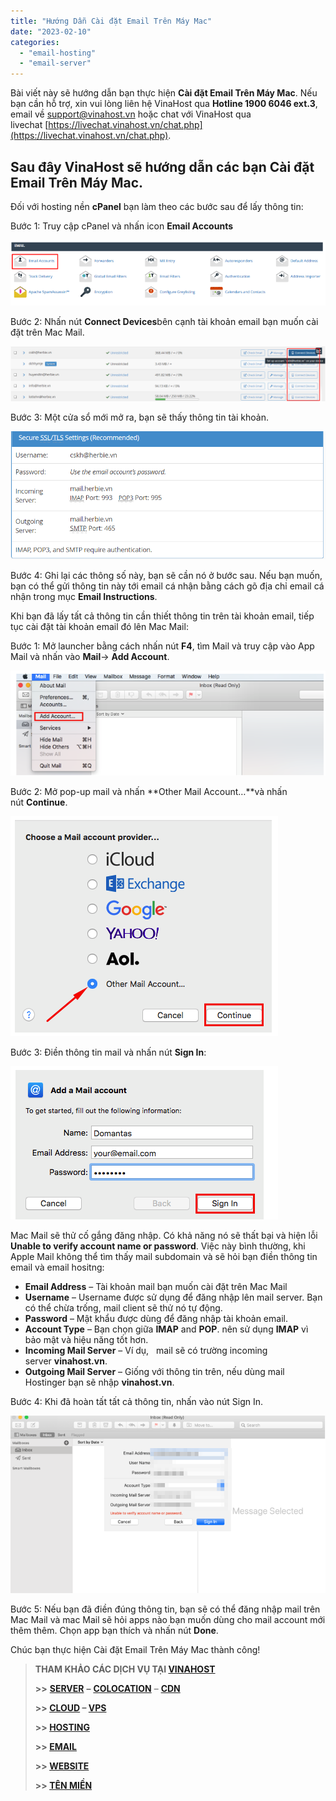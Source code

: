 ```yaml
---
title: "Hướng Dẫn Cài đặt Email Trên Máy Mac"
date: "2023-02-10"
categories: 
  - "email-hosting"
  - "email-server"
---
```


Bài viết này sẽ hướng dẫn bạn thực hiện **Cài đặt Email Trên Máy Mac**. Nếu bạn cần hỗ trợ, xin vui lòng liên hệ VinaHost qua **Hotline 1900 6046 ext.3**, email về [support@vinahost.vn](mailto:support@vinahost.vn) hoặc chat với VinaHost qua livechat [https://livechat.vinahost.vn/chat.php](https://livechat.vinahost.vn/chat.php).

## Sau đây VinaHost sẽ hướng dẫn các bạn Cài đặt Email Trên Máy Mac.

Đối với hosting nền **cPanel** bạn làm theo các bước sau để lấy thông tin:

Bước 1: Truy cập cPanel và nhấn icon **Email Accounts**

![](images/huong-dan-cai-dat-email-tren-may-mac-1.png)

Bước 2: Nhấn nút **Connect Devices**bên cạnh tài khoản email bạn muốn cài đặt trên Mac Mail.

![Hướng Dẫn Cài đặt Email Trên Máy Mac](images/huong-dan-cai-dat-email-tren-may-mac-2.png)

Bước 3: Một cửa sổ mới mở ra, bạn sẽ thấy thông tin tài khoản.

![](images/huong-dan-cai-dat-email-tren-may-mac-3.png)

Bước 4: Ghi lại các thông số này, bạn sẽ cần nó ở bước sau. Nếu bạn muốn, bạn có thể gửi thông tin này tới email cá nhận bằng cách gõ địa chỉ email cá nhận trong mục **Email Instructions**.

Khi bạn đã lấy tất cả thông tin cần thiết thông tin trên tài khoản email, tiếp tục cài đặt tài khoản email đó lên Mac Mail:

Bước 1: Mở launcher bằng cách nhấn nút **F4**, tìm Mail và truy cập vào App Mail và nhấn vào **Mail**\-> **Add Account**.

![](images/huong-dan-cai-dat-email-tren-may-mac-4.png)

Bước 2: Mở pop-up mail và nhấn **Other Mail Account…**và nhấn nút **Continue**.

![](images/huong-dan-cai-dat-email-tren-may-mac-5.png)

Bước 3: Điền thông tin mail và nhấn nút **Sign In**:

![](images/huong-dan-cai-dat-email-tren-may-mac-6.png)

Mac Mail sẽ thử cố gắng đăng nhập. Có khả năng nó sẽ thất bại và hiện lỗi **Unable to verify account name or password**. Việc này bình thường, khi Apple Mail không thể tìm thấy mail subdomain và sẽ hỏi bạn điền thông tin email và email hositng:

- **Email Address** – Tài khoản mail bạn muốn cài đặt trên Mac Mail
- **Username** – Username được sử dụng để đăng nhập lên mail server. Bạn có thể chừa trống, mail client sẽ thử nó tự động.
- **Password** – Mật khẩu được dùng để đăng nhập tài khoản email.
- **Account Type** – Bạn chọn giữa **IMAP** and **POP**. nên sử dụng **IMAP** vì bảo mật và hiệu năng tốt hơn.
- **Incoming Mail Server** – Ví dụ,   mail sẽ có trường incoming server **vinahost.vn**.
- **Outgoing Mail Server** – Giống với thông tin trên, nếu dùng mail Hostinger bạn sẽ nhập **vinahost.vn**.

Bước 4: Khi đã hoàn tất tất cả thông tin, nhấn vào nút Sign In.

![](images/huong-dan-cai-dat-email-tren-may-mac-7.png)

Bước 5: Nếu bạn đã điền đúng thông tin, bạn sẽ có thể đăng nhập mail trên Mac Mail và mac Mail sẽ hỏi apps nào bạn muốn dùng cho mail account mới thêm thêm. Chọn app bạn thích và nhấn nút **Done**.

Chúc bạn thực hiện Cài đặt Email Trên Máy Mac thành công!

> **THAM KHẢO CÁC DỊCH VỤ TẠI [VINAHOST](https://vinahost.vn/)**
> 
> **\>>** [**SERVER**](https://vinahost.vn/thue-may-chu-rieng/) **–** [**COLOCATION**](https://vinahost.vn/colocation.html) – [**CDN**](https://vinahost.vn/dich-vu-cdn-chuyen-nghiep)
> 
> **\>> [CLOUD](https://vinahost.vn/cloud-server-gia-re/) – [VPS](https://vinahost.vn/vps-ssd-chuyen-nghiep/)**
> 
> **\>> [HOSTING](https://vinahost.vn/wordpress-hosting)**
> 
> **\>> [EMAIL](https://vinahost.vn/email-hosting)**
> 
> **\>> [WEBSITE](http://vinawebsite.vn/)**
> 
> **\>> [TÊN MIỀN](https://vinahost.vn/ten-mien-gia-re/)**
